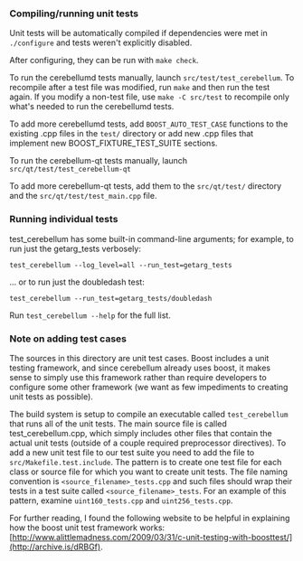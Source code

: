 ### Compiling/running unit tests

Unit tests will be automatically compiled if dependencies were met in `./configure`
and tests weren't explicitly disabled.

After configuring, they can be run with `make check`.

To run the cerebellumd tests manually, launch `src/test/test_cerebellum`. To recompile
after a test file was modified, run `make` and then run the test again. If you
modify a non-test file, use `make -C src/test` to recompile only what's needed
to run the cerebellumd tests.

To add more cerebellumd tests, add `BOOST_AUTO_TEST_CASE` functions to the existing
.cpp files in the `test/` directory or add new .cpp files that
implement new BOOST_FIXTURE_TEST_SUITE sections.

To run the cerebellum-qt tests manually, launch `src/qt/test/test_cerebellum-qt`

To add more cerebellum-qt tests, add them to the `src/qt/test/` directory and
the `src/qt/test/test_main.cpp` file.

### Running individual tests

test_cerebellum has some built-in command-line arguments; for
example, to run just the getarg_tests verbosely:

    test_cerebellum --log_level=all --run_test=getarg_tests

... or to run just the doubledash test:

    test_cerebellum --run_test=getarg_tests/doubledash

Run `test_cerebellum --help` for the full list.

### Note on adding test cases

The sources in this directory are unit test cases.  Boost includes a
unit testing framework, and since cerebellum already uses boost, it makes
sense to simply use this framework rather than require developers to
configure some other framework (we want as few impediments to creating
unit tests as possible).

The build system is setup to compile an executable called `test_cerebellum`
that runs all of the unit tests.  The main source file is called
test_cerebellum.cpp, which simply includes other files that contain the
actual unit tests (outside of a couple required preprocessor
directives). To add a new unit test file to our test suite you need
to add the file to `src/Makefile.test.include`. The pattern is to
create one test file for each class or source file for which you want
to create unit tests.  The file naming convention is
`<source_filename>_tests.cpp` and such files should wrap their tests
in a test suite called `<source_filename>_tests`.  For an example of
this pattern, examine `uint160_tests.cpp` and `uint256_tests.cpp`.

For further reading, I found the following website to be helpful in
explaining how the boost unit test framework works:
[http://www.alittlemadness.com/2009/03/31/c-unit-testing-with-boosttest/](http://archive.is/dRBGf).
